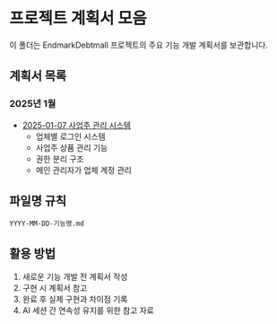 # 프로젝트 계획서 모음

이 폴더는 EndmarkDebtmall 프로젝트의 주요 기능 개발 계획서를 보관합니다.

## 계획서 목록

### 2025년 1월
- [2025-01-07 사업주 관리 시스템](./2025-01-07-business-admin-system.md)
  - 업체별 로그인 시스템
  - 사업주 상품 관리 기능
  - 권한 분리 구조
  - 메인 관리자가 업체 계정 관리

## 파일명 규칙
`YYYY-MM-DD-기능명.md`

## 활용 방법
1. 새로운 기능 개발 전 계획서 작성
2. 구현 시 계획서 참고
3. 완료 후 실제 구현과 차이점 기록
4. AI 세션 간 연속성 유지를 위한 참고 자료